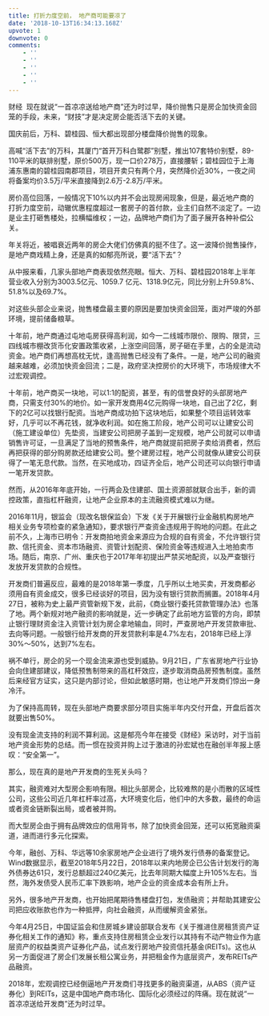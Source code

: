```yaml
---
title: 打折力度空前， 地产商可能要凉了
date: '2018-10-13T16:34:13.168Z'
upvote: 1
downvote: 0
comments:
    - ''
    - ''
    - ''
    - ''
    - ''
---
```


<div class="node-article-content"><p>财经&nbsp; 现在就说“一首凉凉送给地产商”还为时过早，降价抛售只是房企加快资金回笼的手段，未来，“财技”才是决定房企能否活下去的关键。</p><p>国庆前后，万科、碧桂园、恒大都出现部分楼盘降价抛售的现象。</p><p>高喊“活下去”的万科，其厦门“首开万科白鹭郡”别墅，推出107套特价别墅，89-110平米的联排别墅，原价500万，现一口价278万，直接腰斩；碧桂园位于上海浦东惠南的碧桂园南郡项目，项目开卖只有两个月，突然降价近30%，一夜之间将备案均价3.5万/平米直接降到2.6万-2.8万/平米。</p><p>房价高位回落，一般情况下10%以内并不会出现房闹现象，但是，最近地产商的打折力度空前，动辙优惠程度超过一套房子的首付款，业主们自然不淡定了。一边是业主打砸售楼处，拉横幅维权；一边，品牌地产商们为了面子展开各种补偿公关。</p><p>年关将近，被唱衰近两年的房企大佬们仿佛真的挺不住了。这一波降价抛售操作，是地产商戏精上身，还是真的如郁亮所说，要“活下去”？</p><p>从中报来看，几家头部地产商表现依然亮眼。恒大、万科、碧桂园2018年上半年营业收入分别为3003.5亿元、1059.7 亿元、1318.9亿元，同比分别上升59.8%、 51.8%以及69.7%。</p><p>对这些头部企业来说，抛售楼盘最主要的原因是要加快资金回笼，面对严竣的外部环境，提前储备粮草。</p><p>十年前，地产商通过屯地屯房获得高利润，如今一二线城市限价、限购、限贷，三四线城市棚改货币化安置政策收紧，上涨空间回落，房子砸在手里，占的全是流动资金。地产商们再想高枕无忧，逢高抛售已经没有了条件。一是，地产公司的融资越来越难，必须加快资金回流；二是，政府坚决控房价的大环境下，市场规律大不过宏观调控。</p><p>十年前，地产商买一块地，可以1:1的配资，甚至，有的信誉良好的头部房地产商，只需支付30%的地价。如一家开发商用4亿元购得一块地，自己出了2亿，剩下的2亿可以找银行配资。当地产商成功拍下这块地后，如果整个项目运转效率好，几乎可以不再花钱，就净收利润。如在施工阶段，地产公司可以让建安公司（施工建设单位）先垫资，当建安公司把房子盖到一定规模，地产公司就可以申请销售许可证，一旦满足了当地的预售条件，地产商就提前把房子卖给消费者，然后再把获得的部分购房款还给建安公司。整个建房过程，地产公司就像从建安公司获得了一笔无息代款。当然，在买地成功，四证齐全后，地产公司还可以向银行申请一笔开发贷款。</p><p>然而，从2016年年底开始，一行两会及住建部、国土资源部就联合出手，新的调控政策，直指杠杆融资，让地产企业原本的主流融资模式难以为继。</p><p>2016年11月，银监会（现改名银保监会）下发《关于开展银行业金融机构房地产相关业务专项检查的紧急通知》，要求银行严查资金违规用于购地的问题。在此之前不久，上海市已明令：开发商拍地资金来源应为合规的自有资金，不允许银行贷款、信托资金、资本市场融资、资管计划配资、保险资金等违规进入土地拍卖市场。随后，南京、广州、重庆也于2017年年初提出严禁买地配资，以及严查银行发放开发贷款的合规性。</p><p>开发商们普遍反应，最难的是2018年第一季度，几乎所以土地买卖，开发商都必须用自有资金成交，很多已经谈好的项目，因为没有银行贷款而搁置。2018年4月27日，被称为史上最严资管新规下发，此前，《商业银行委托贷款管理办法》也落了地。两个新规对地产融资的影响就是，近一步确定了此前地方监管的方向，即禁止银行理财资金注入资管计划为房企拿地输血，同时，严查房地产开发贷款审批、去向等问题。一般银行给开发商的开发贷款利率是4.7%左右，2018年已经上浮30%〜50%，达到7%左右。</p><p>祸不单行，房企的另一个现金流来源也受到威胁。9月21日，广东省房地产行业协会向住建部建议，降低预售制带来的高杠杆效应，逐步取消商品房预售制度。虽然后来经官方证实，这只是内部讨论，但如此敏感时期，也让地产开发商们惊出一身冷汗。</p><p>为了保持高周转，现在头部地产商要求部分项目实施半年内交付开盘，开盘后首次就要出售50%。</p><p>没有现金流支持的利润不算利润。这是郁亮今年在接受《财经》采访时，对于当前地产资金形势的总结。而一惯在投资并购上过于激进的孙宏斌也在融创半年报上感叹：“安全第一”。</p><p>那么，现在真的是地产开发商的生死关头吗？</p><p>其实，融资难对大型房企影响有限。相比头部房企，比较难熬的是小而散的区域性公司，这些公司近几年杠杆率过高，大环境变化后，他们中的大多数，最终的命运或者资金链断裂出局，或者被并购。</p><p>而大型房企由于拥有品牌效应的信用背书，除了加快资金回笼，还可以拓宽融资渠道，进而进行多元化探索。</p><p>今年，融创、万科、华远等10余家房地产企业进行了境外发行债券的备案登记。Wind数据显示，截至2018年5月22日，2018年以来内地房企已公告计划发行的海外债券达61只，发行总额超过240亿美元，比去年同期大幅度上升105%左右。当然，海外发债受人民币汇率下跌影响，地产企业的资金成本会有所上升。</p><p>另外，很多地产开发商，也开始把尾期待售楼盘打包，发债融资；并帮助其建安公司把应收账款也作为一种抵押，向社会融资，从而缓解资金紧张。</p><p>今年4月25日，中国证监会和住房城乡建设部联合发布《关于推进住房租赁资产证券化相关工作的通知》称，重点支持住房租赁企业发行以其持有不动产物业作为底层资产的权益类资产证券化产品，试点发行房地产投资信托基金(REITs)。这也从另一方面促进了房企们发展长租公寓业务，并把租金作为底层资产，发布REITs产品融资。</p><p>2018年，宏观调控已经倒逼地产开发商们寻找更多的融资渠道，从ABS（资产证券化）到REITs，这是中国地产商市场化、国际化必须经过的阵痛。现在就说“一首凉凉送给开发商”还为时过早。</p><p><b><br></b></p></div>
